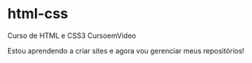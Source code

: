 # html-css
 Curso de HTML e CSS3 CursoemVideo

 Estou aprendendo a criar sites e agora vou gerenciar meus repositórios!
